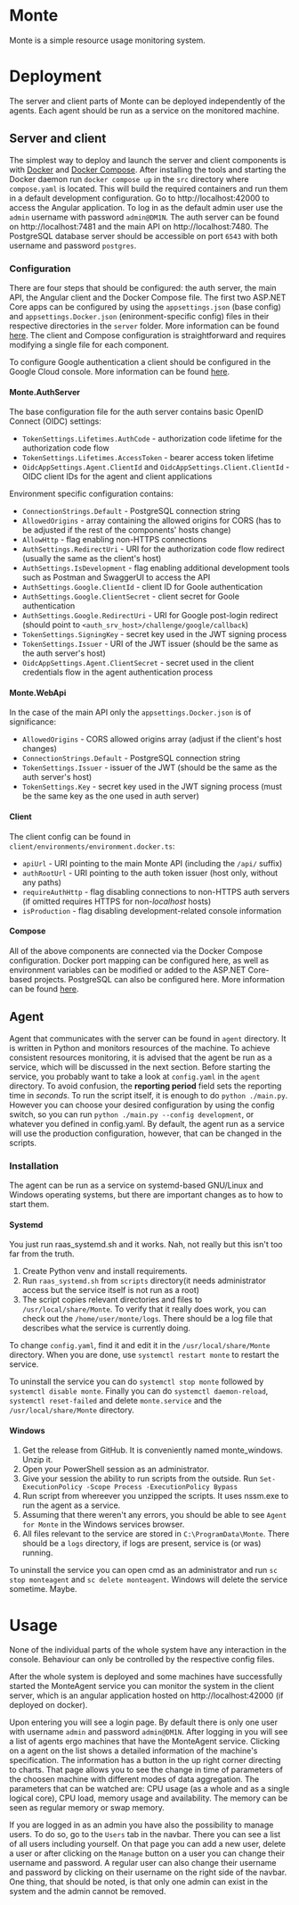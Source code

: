 # Monte
Monte is a simple resource usage monitoring system.

# Deployment
The server and client parts of Monte can be deployed independently of the agents. Each agent should be run as a service on the monitored machine.

## Server and client
The simplest way to deploy and launch the server and client components is with [Docker](https://www.docker.com/) and [Docker Compose](https://docs.docker.com/compose/). After installing the tools and starting the Docker daemon run `docker compose up` in the `src` directory where `compose.yaml` is located. This will build the required containers and run them in a default development configuration. Go to http://localhost:42000 to access the Angular application. To log in as the default admin user use the `admin` username with password `admin@DM1N`. The auth server can be found on http://localhost:7481 and the main API on http://localhost:7480. The PostgreSQL database server should be accessible on port `6543` with both username and password `postgres`.

### Configuration
There are four steps that should be configured: the auth server, the main API, the Angular client and the Docker Compose file.
The first two ASP.NET Core apps can be configured by using the `appsettings.json` (base config) and `appsettings.Docker.json` (enironment-specific config) files in their respective directories in the `server` folder. More information can be found [here](https://learn.microsoft.com/en-us/aspnet/core/fundamentals/configuration/?view=aspnetcore-7.0). The client and Compose configuration is straightforward and requires modifying a single file for each component.

To configure Google authentication a client should be configured in the Google Cloud console. More information can be found [here](https://developers.google.com/identity/protocols/oauth2).

#### Monte.AuthServer
The base configuration file for the auth server contains basic OpenID Connect (OIDC) settings:
- `TokenSettings.Lifetimes.AuthCode` - authorization code lifetime for the authorization code flow
- `TokenSettings.Lifetimes.AccessToken` - bearer access token lifetime
- `OidcAppSettings.Agent.ClientId` and `OidcAppSettings.Client.ClientId` - OIDC client IDs for the agent and client applications

Environment specific configuration contains:
- `ConnectionStrings.Default` - PostgreSQL connection string
- `AllowedOrigins` - array containing the allowed origins for CORS (has to be adjusted if the rest of the components' hosts change)
- `AllowHttp` - flag enabling non-HTTPS connections
- `AuthSettings.RedirectUri` - URI for the authorization code flow redirect (usually the same as the client's host)
- `AuthSettings.IsDevelopment` - flag enabling additional development tools such as Postman and SwaggerUI to access the API
- `AuthSettings.Google.ClientId` - client ID for Goole authentication
- `AuthSettings.Google.ClientSecret` - client secret for Goole authentication
- `AuthSettings.Google.RedirectUri` - URI for Google post-login redirect (should point to `<auth_srv_host>/challenge/google/callback`)
- `TokenSettings.SigningKey` - secret key used in the JWT signing process
- `TokenSettings.Issuer` - URI of the JWT issuer (should be the same as the auth server's host)
- `OidcAppSettings.Agent.ClientSecret` - secret used in the client credentials flow in the agent authentication process

#### Monte.WebApi
In the case of the main API only the `appsettings.Docker.json` is of significance:
- `AllowedOrigins` - CORS allowed origins array (adjust if the client's host changes)
- `ConnectionStrings.Default` - PostgreSQL connection string
- `TokenSettings.Issuer` - issuer of the JWT (should be the same as the auth server's host)
- `TokenSettings.Key` - secret key used in the JWT signing process (must be the same key as the one used in auth server)

#### Client
The client config can be found in `client/environments/environment.docker.ts`:
- `apiUrl` - URI pointing to the main Monte API (including the `/api/` suffix)
- `authRootUrl` - URI pointing to the auth token issuer (host only, without any paths)
- `requireAuthHttp` - flag disabling connections to non-HTTPS auth servers (if omitted requires HTTPS for non-*localhost* hosts)
- `isProduction` - flag disabling development-related console information

#### Compose
All of the above components are connected via the Docker Compose configuration. Docker port mapping can be configured here, as well as environment variables can be modified or added to the ASP.NET Core-based projects. PostgreSQL can also be configured here. More information can be found [here](https://docs.docker.com/compose/compose-file/).

## Agent
Agent that communicates with the server can be found in `agent` directory. It is written in Python and monitors resources of the machine. To achieve consistent resources monitoring, it is advised that the agent be run as a service, which will be discussed in the next section. Before starting the service, you probably want to take a look at `config.yaml` in the `agent` directory. To avoid confusion, the **reporting period** field sets the reporting time in *seconds*. To run the script itself, it is enough to do `python ./main.py`. However you can choose your desired configuration by using the config switch, so you can run `python ./main.py --config development`, or whatever you defined in config.yaml. By default, the agent run as a service will use the production configuration, however, that can be changed in the scripts.
### Installation
The agent can be run as a service on systemd-based GNU/Linux and Windows operating systems, but there are important changes as to how to start them.
#### Systemd
You just run raas_systemd.sh and it works. Nah, not really but this isn't too far from the truth.

1. Create Python venv and install requirements.
2. Run `raas_systemd.sh` from `scripts` directory(it needs administrator access but the service itself is not run as a root)
3. The script copies relevant directories and files to `/usr/local/share/Monte`. To verify that it really does work, you can check out the `/home/user/monte/logs`. There should be a log file that describes what the service is currently doing.

To change `config.yaml`, find it and edit it in the `/usr/local/share/Monte` directory. When you are done, use `systemctl restart monte` to restart the service.

To uninstall the service you can do `systemctl stop monte` followed by `systemctl disable monte`. Finally you can do `systemctl daemon-reload`, `systemctl reset-failed` and delete `monte.service` and the `/usr/local/share/Monte` directory. 

#### Windows 
1. Get the release from GitHub. It is conveniently named monte_windows. Unzip it.
2. Open your PowerShell session as an administrator.
3. Give your session the ability to run scripts from the outside. Run `Set-ExecutionPolicy -Scope Process -ExecutionPolicy Bypass`
4. Run script from whereever you unzipped the scripts. It uses nssm.exe to run the agent as a service.
5. Assuming that there weren't any errors, you should be able to see `Agent for Monte` in the Windows services browser. 
6. All files relevant to the service are stored in `C:\ProgramData\Monte`. There should be a `logs` directory, if logs are present, service is (or was) running.

To uninstall the service you can open cmd as an administrator and run `sc stop monteagent` and `sc delete monteagent`. Windows will delete the service sometime. Maybe.

# Usage
None of the individual parts of the whole system have any interaction in the console. Behaviour can only be controlled by the respective config files. 

After the whole system is deployed and some machines have successfully started the MonteAgent service you can monitor the system in the client server, which is an angular application hosted on http://localhost:42000 (if deployed on docker). 

Upon entering you will see a login page. By default there is only one user with username `admin` and password `admin@DM1N`. After logging in you will see a list of agents ergo machines that have the MonteAgent service. Clicking on a agent on the list shows a detailed information of the machine's specification. The information has a button in the up right corner directing to charts. That page allows you to see the change in time of parameters of the choosen machine with different modes of data aggregation. The parameters that can be watched are: CPU usage (as a whole and as a single logical core), CPU load, memory usage and availability. The memory can be seen as regular memory or swap memory.

If you are logged in as an admin you have also the possibility to manage users. To do so, go to the `Users` tab in the navbar. There you can see a list of all users including yourself. On that page you can add a new user, delete a user or after clicking on the `Manage` button on a user you can change their username and password. 
A regular user can also change their username and password by clicking on their username on the right side of the navbar. 
One thing, that should be noted, is that only one admin can exist in the system and the admin cannot be removed.
